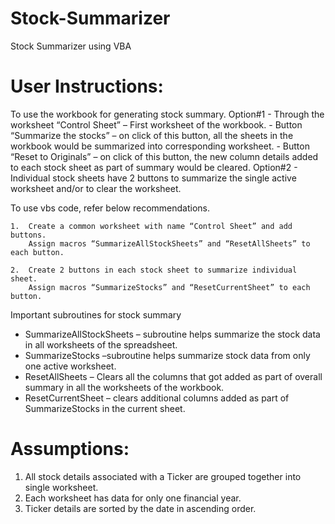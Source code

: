 # Stock-Summarizer
Stock Summarizer using VBA

# User Instructions:

To use the workbook for generating stock summary.
    Option#1 - Through the worksheet “Control Sheet” – First worksheet of the workbook. 
        -	Button “Summarize the stocks” – on click of this button, all the sheets in the workbook would be summarized into corresponding worksheet.
        -	Button “Reset to Originals” – on click of this button, the new column details added to each stock sheet as part of summary would be cleared.
    Option#2 - Individual stock sheets have 2 buttons to summarize the single active worksheet and/or to clear the worksheet.

To use vbs code, refer below recommendations.

    1.	Create a common worksheet with name “Control Sheet” and add buttons.
        Assign macros “SummarizeAllStockSheets” and “ResetAllSheets” to each button.

    2.	Create 2 buttons in each stock sheet to summarize individual sheet.
        Assign macros “SummarizeStocks” and “ResetCurrentSheet” to each button.

Important subroutines for stock summary
-	SummarizeAllStockSheets – subroutine helps summarize the stock data in all worksheets of the spreadsheet.
-	SummarizeStocks –subroutine helps summarize stock data from only one active worksheet.
-	ResetAllSheets – Clears all the columns that got added as part of overall summary in all the worksheets of the workbook.
-	ResetCurrentSheet – clears additional columns added as part of SummarizeStocks in the current sheet.

# Assumptions:
1.	All stock details associated with a Ticker are grouped together into single worksheet.
2.	Each worksheet has data for only one financial year.
3.	Ticker details are sorted by the date in ascending order.
